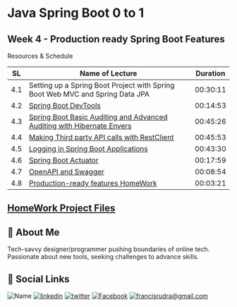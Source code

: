# Java Spring Boot 0 to 1

## Week 4 - Production ready Spring Boot Features

Resources & Schedule

| SL  | Name of Lecture                                                                              | Duration |
| --- | -------------------------------------------------------------------------------------------- | -------- |
| 4.1 | Setting up a Spring Boot Project with Spring Boot Web MVC and Spring Data JPA                | 00:30:11 |
| 4.2 | [Spring Boot DevTools](./4_2_Devtools.pdf)                                                   | 00:14:53 |
| 4.3 | [Spring Boot Basic Auditing and Advanced Auditing with Hibernate Envers](./4_3_Auditing.pdf) | 00:45:26 |
| 4.4 | [Making Third party API calls with RestClient](./4_4_Rest_Client.pdf)                        | 00:45:53 |
| 4.5 | [Logging in Spring Boot Applications](./4_5_Logging.pdf)                                     | 00:43:30 |
| 4.6 | [Spring Boot Actuator](./4_6_Spring_Boot_Actuator.pdf)                                       | 00:17:59 |
| 4.7 | [OpenAPI and Swagger](./4_7_Open_API_and_Swagger.pdf)                                        | 00:08:54 |
| 4.8 | [Production-ready features HomeWork](./4_8_Production_Ready_features_Homework.pdf)           | 00:03:21 |

## [HomeWork Project Files](./HomeWork/README.md)

## 🚀 About Me

Tech-savvy designer/programmer pushing boundaries of online tech. Passionate about new tools, seeking challenges to advance skills.

## 🔗 Social Links

![Name](https://img.shields.io/badge/Name-Francis%20Rudra%20D%20Cruze-yellowgreen?style=for-the-badge)
[![linkedin](https://img.shields.io/badge/linkedin-0A66C2?style=for-the-badge&logo=linkedin&logoColor=white)](https://www.linkedin.com/in/rudradcruze)
[![twitter](https://img.shields.io/badge/twitter-1DA1F2?style=for-the-badge&logo=twitter&logoColor=white)](https://twitter.com/rudradcruze)
[![Facebook](https://img.shields.io/badge/facebook-4267B2?style=for-the-badge&logo=facebook&logoColor=white)](https://facebook.com/rudradcruze)
[![francisrudra@gmail.com](https://img.shields.io/badge/gmail-4267B2?style=for-the-badge&logo=gmail&logoColor=white)](mailto:francisrudra@gmail.com)
